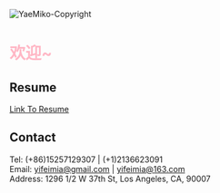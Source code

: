 ![YaeMiko-Copyright](https://github.com/MMMIU/mmmiu.github.io/assets/45010666/8c54303c-49f6-4ace-a273-330a2c0ba783)
# <span style="color:#FFB7C5">欢迎~</span> #
## Resume ##
[Link To Resume](https://github.com/MMMIU/mmmiu.github.io/blob/main/_files/CV-YifeiMiao.pdf)
## Contact ##
Tel: (+86)15257129307 | (+1)2136623091\
Email: yifeimia@gmail.com | yifeimia@163.com\
Address: 1296 1/2 W 37th St, Los Angeles, CA, 90007



